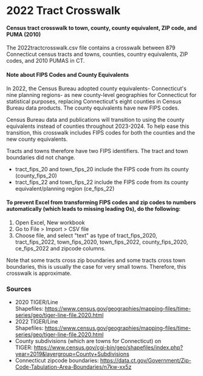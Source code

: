 # 2022 Tract Crosswalk
#### Census tract crosswalk to town, county, county equivalent, ZIP code, and PUMA (2010)

The 2022tractcrosswalk.csv file contains a crosswalk between 879 Connecticut census tracts and towns, counties, country equivalents, ZIP codes, and 2010 PUMAS in CT.


#### Note about FIPS Codes and County Equivalents

In 2022, the Census Bureau adopted county equivalents- Connecticut's nine planning regions- as new county-level geographies for Connecticut for statistical purposes, replacing Connecticut's eight counties in Census Bureau data products. The county equivalents have new FIPS codes. 

Census Bureau data and publications will transition to using the county equivalents instead of counties throughout 2023-2024. To help ease this transition, this crosswalk includes FIPS codes for both the counties and the new county equivalents. 

Tracts and towns therefore have two FIPS identifiers. The tract and town boundaries did not change.
- tract_fips_20 and town_fips_20 include the FIPS code from its county (county_fips_20)
- tract_fips_22 and town_fips_22 include the FIPS code from its county equivalent/planning region (ce_fips_22)


#### To prevent Excel from transforming FIPS codes and zip codes to numbers automatically (which leads to missing leading 0s), do the following:
1.	Open Excel, New workbook
2.	Go to File > Import > CSV file
3.	Choose file, and select "text" as type of tract_fips_2020, tract_fips_2022, town_fips_2020, town_fips_2022, county_fips_2020, ce_fips_2022 and zipcode columns.

Note that some tracts cross zip boundaries and some tracts cross town boundaries, this is usually the case for very small towns. Therefore, this crosswalk is approximate.


### Sources

* 2020 TIGER/Line Shapefiles: https://www.census.gov/geographies/mapping-files/time-series/geo/tiger-line-file.2020.html
* 2022 TIGER/Line Shapefiles: https://www.census.gov/geographies/mapping-files/time-series/geo/tiger-line-file.2020.html
* County subdivisions (which are towns for Connecticut) on TIGER: https://www.census.gov/cgi-bin/geo/shapefiles/index.php?year=2019&layergroup=County+Subdivisions
* Connecticut zipcode boundaries: https://data.ct.gov/Government/Zip-Code-Tabulation-Area-Boundaries/n7kw-xx5z

